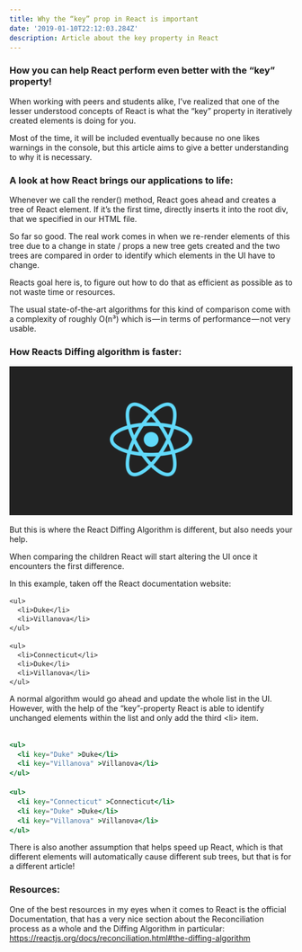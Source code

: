 ```yaml
---
title: Why the “key” prop in React is important
date: '2019-01-10T22:12:03.284Z'
description: Article about the key property in React
---
```


### How you can help React perform even better with the “key” property!

When working with peers and students alike, I’ve realized that one of the lesser understood concepts of
React is what the “key” property in iteratively created elements is doing for you.

Most of the time, it will be included eventually because no one likes warnings in the console, but this
article aims to give a better understanding to why it is necessary.

### A look at how React brings our applications to life:

Whenever we call the render() method, React goes ahead and creates a tree of React element. If it’s the first time, directly inserts it into the root div, that we specified in our HTML file.

So far so good.
The real work comes in when we re-render elements of this tree due to a change in state / props a new tree gets created and the two trees are compared in order to identify which elements in the UI have to change.

Reacts goal here is, to figure out how to do that as efficient as possible as to not waste time or resources.

The usual state-of-the-art algorithms for this kind of comparison come with a complexity of roughly O(n³) which is — in terms of performance — not very usable.

### How Reacts Diffing algorithm is faster:

![React.js Logo](./1_y6C4nSvy2Woe0m7bWEn4BA.jpg)

But this is where the React Diffing Algorithm is different, but also needs your help.

When comparing the children React will start altering the UI once it encounters the first difference.

In this example, taken off the React documentation website:

```html5
<ul>
  <li>Duke</li>
  <li>Villanova</li>
</ul>

<ul>
  <li>Connecticut</li>
  <li>Duke</li>
  <li>Villanova</li>
</ul>
```

A normal algorithm would go ahead and update the whole list in the UI.
However, with the help of the “key”-property React is able to identify unchanged elements within the list and only add the third \<li> item.

```jsx

<ul>
  <li key="Duke" >Duke</li>
  <li key="Villanova" >Villanova</li>
</ul>

<ul>
  <li key="Connecticut" >Connecticut</li>
  <li key="Duke" >Duke</li>
  <li key="Villanova" >Villanova</li>
</ul>
```

There is also another assumption that helps speed up React, which is that different elements will automatically cause different sub trees, but that is for a different article!

### Resources:

One of the best resources in my eyes when it comes to React is the official Documentation, that has a very nice section about the Reconciliation process as a whole and the Diffing Algorithm in particular: https://reactjs.org/docs/reconciliation.html#the-diffing-algorithm

<br><br>

